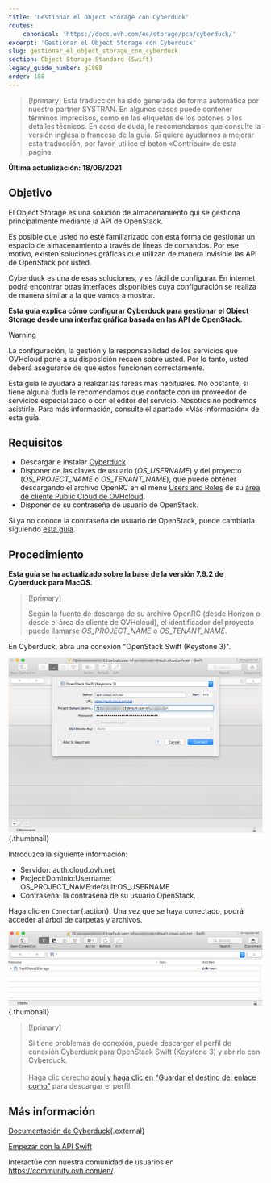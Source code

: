 ```yaml
---
title: 'Gestionar el Object Storage con Cyberduck'
routes:
    canonical: 'https://docs.ovh.com/es/storage/pca/cyberduck/'
excerpt: 'Gestionar el Object Storage con Cyberduck'
slug: gestionar_el_object_storage_con_cyberduck
section: Object Storage Standard (Swift)
legacy_guide_number: g1868
order: 180
---
```


> [!primary]
> Esta traducción ha sido generada de forma automática por nuestro partner SYSTRAN. En algunos casos puede contener términos imprecisos, como en las etiquetas de los botones o los detalles técnicos. En caso de duda, le recomendamos que consulte la versión inglesa o francesa de la guía. Si quiere ayudarnos a mejorar esta traducción, por favor, utilice el botón «Contribuir» de esta página.
>

**Última actualización: 18/06/2021**

## Objetivo

El Object Storage es una solución de almacenamiento qui se gestiona principalmente mediante la API de OpenStack.

Es posible que usted no esté familiarizado con esta forma de gestionar un espacio de almacenamiento a través de líneas de comandos. Por ese motivo, existen soluciones gráficas que utilizan de manera invisible las API de OpenStack por usted.

Cyberduck es una de esas soluciones, y es fácil de configurar. En internet podrá encontrar otras interfaces disponibles cuya configuración se realiza de manera similar a la que vamos a mostrar.

**Esta guía explica cómo configurar Cyberduck para gestionar el Object Storage desde una interfaz gráfica basada en las API de OpenStack.**

> [!warning]
>
> La configuración, la gestión y la responsabilidad de los servicios que OVHcloud pone a su disposición recaen sobre usted. Por lo tanto, usted deberá asegurarse de que estos funcionen correctamente.
>
> Esta guía le ayudará a realizar las tareas más habituales. No obstante, si tiene alguna duda le recomendamos que contacte con un proveedor de servicios especializado o con el editor del servicio. Nosotros no podremos asistirle. Para más información, consulte el apartado «Más información» de esta guía.
>

## Requisitos

- Descargar e instalar [Cyberduck](https://cyberduck.io/).
- Disponer de las claves de usuario (*OS_USERNAME*) y del proyecto (*OS_PROJECT_NAME* o *OS_TENANT_NAME*), que puede obtener descargando el archivo OpenRC en el menú [Users and Roles](https://docs.ovh.com/es/public-cloud/cargar-las-variables-de-entorno-openstack/#paso-1-obtener-las-variables) de su [área de cliente Public Cloud de OVHcloud](https://www.ovh.com/auth/?action=gotomanager&from=https://www.ovh.es/&ovhSubsidiary=es).
- Disponer de su contraseña de usuario de OpenStack.

Si ya no conoce la contraseña de usuario de OpenStack, puede cambiarla siguiendo [esta guía](https://docs.ovh.com/es/public-cloud/cambiar-la-contrasena-de-usuario-openstack/).

## Procedimiento

**Esta guía se ha actualizado sobre la base de la versión 7.9.2 de Cyberduck para MacOS.**

> [!primary]
>
> Según la fuente de descarga de su archivo OpenRC (desde Horizon o desde el área de cliente de OVHcloud), el identificador del proyecto puede llamarse *OS_PROJECT_NAME* o *OS_TENANT_NAME*.
>

En Cyberduck, abra una conexión "OpenStack Swift (Keystone 3)".

![pca-cyberduck](images/login.png){.thumbnail}

Introduzca la siguiente información:

- Servidor: auth.cloud.ovh.net
- Project:Dominio:Username: OS_PROJECT_NAME:default:OS_USERNAME
- Contraseña: la contraseña de su usuario OpenStack.

Haga clic en `Conectar`{.action}. Una vez que se haya conectado, podrá acceder al árbol de carpetas y archivos.

![pca-cyberduck](images/successful-login.png){.thumbnail}

> [!primary]
>
> Si tiene problemas de conexión, puede descargar el perfil de conexión Cyberduck para OpenStack Swift (Keystone 3) y abrirlo con Cyberduck.
> <br><br>Haga clic derecho <a href="https://trac.cyberduck.io/browser/shelves/02.2020/profiles/default/Openstack%20Swift%20(Keystone%203).cyberduckprofile?rev=48724&order=name" download>aquí y haga clic en "Guardar el destino del enlace como"</a> para descargar el perfil.
>

## Más información

[Documentación de Cyberduck](https://trac.cyberduck.io/wiki/help/en){.external}

[Empezar con la API Swift](https://docs.ovh.com/es/public-cloud/empezar_con_la_api_swift/)

Interactúe con nuestra comunidad de usuarios en <https://community.ovh.com/en/>.
